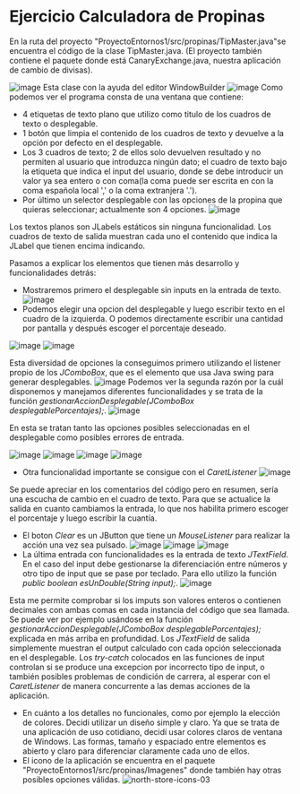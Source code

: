 # Ejercicio Calculadora de Propinas

En la ruta del proyecto "ProyectoEntornos1/src/propinas/TipMaster.java"se encuentra el código de la clase TipMaster.java.
(El proyecto también contiene el paquete donde está CanaryExchange.java, nuestra aplicación de cambio de divisas).

![image](https://github.com/OmarFB-DAM/Entornos2023/assets/153750217/0eeadfe1-061d-492b-bad0-b2a2697874ea)
Esta clase con la ayuda del editor WindowBuilder
![image](https://github.com/OmarFB-DAM/Entornos2023/assets/153750217/12a63cad-c240-49ef-b7d5-3bf987e928ac)
Como podemos ver el programa consta de una ventana que contiene:
 - 4 etiquetas de texto plano que utilizo como titulo de los cuadros de texto o desplegable.
 - 1 botón que limpia el contenido de los cuadros de texto y devuelve a la opción por defecto en el desplegable.
 - Los 3 cuadros de texto; 2 de ellos solo devuelven resultado y no permiten al usuario que introduzca ningún dato;
  el cuadro de texto bajo la etiqueta que indica el input del usuario, donde se debe introducir un valor ya sea entero o
  con coma(la coma puede ser escrita en con la coma española local ',' o la coma extranjera '.').
 - Por último un selector desplegable con las opciones de la propina que quieras seleccionar; actualmente son 4 opciones.
![image](https://github.com/OmarFB-DAM/Entornos2023/assets/153750217/4408cf8a-75fc-4a29-bf42-f0279e21486e)

Los textos planos son JLabels  estáticos sin ninguna funcionalidad.
Los cuadros de texto de salida muestran cada uno el contenido que indica la JLabel que tienen encima indicando.

Pasamos a explicar los elementos que tienen más desarrollo y funcionalidades detrás:
  - Mostraremos primero el desplegable sin inputs en la entrada de texto.
    ![image](https://github.com/OmarFB-DAM/Entornos2023/assets/153750217/c27b2a13-096f-4bb4-8b74-756a8e15e9d7)
  - Podemos elegir una opcion del desplegable y luego escribir texto en el cuadro de la izquierda. O podemos directamente
    escribir una cantidad por pantalla y después escoger el porcentaje deseado.

![image](https://github.com/OmarFB-DAM/Entornos2023/assets/153750217/67c9a404-6a42-4141-8e0c-a3bbdda3e55b)
![image](https://github.com/OmarFB-DAM/Entornos2023/assets/153750217/5b39931b-eabe-48d8-9555-d65a83e7ef54)

Esta diversidad de opciones la conseguimos primero utilizando el listener propio de los *JComboBox*, que es el elemento que usa Java swing para generar desplegables.
   ![image](https://github.com/OmarFB-DAM/Entornos2023/assets/153750217/61f8f86c-405f-4068-a7fd-cee2546a4d4c)
    Podemos ver la segunda razón por la cuál disponemos y manejamos diferentes funcionalidades y se trata de la función *gestionarAccionDesplegable(JComboBox desplegablePorcentajes);*.
![image](https://github.com/OmarFB-DAM/Entornos2023/assets/153750217/57957507-8901-4116-bdc7-e64960e1de33)

En esta se tratan tanto las opciones posibles seleccionadas en el desplegable como posibles errores de entrada.

![image](https://github.com/OmarFB-DAM/Entornos2023/assets/153750217/d8297ab1-cd93-4137-b577-c6c84b447f07) ![image](https://github.com/OmarFB-DAM/Entornos2023/assets/153750217/3ecde67f-8ccf-4a5f-ba59-b82668ab8391)
    ![image](https://github.com/OmarFB-DAM/Entornos2023/assets/153750217/11618140-3e03-4103-bb8f-7ea690ea79ad)
    ![image](https://github.com/OmarFB-DAM/Entornos2023/assets/153750217/94fb766e-2603-4f1b-9271-2bd469090674)
  - Otra funcionalidad importante se consigue con el *CaretListener*
    ![image](https://github.com/OmarFB-DAM/Entornos2023/assets/153750217/2c966d47-ed1e-4e46-890a-2d8a8d2d286f)

Se puede apreciar en los comentarios del código pero en resumen, sería una escucha de cambio en el cuadro de texto.
    Para que se actualice la salida en cuanto cambiamos la entrada, lo que nos habilita primero escoger el porcentaje y luego escribir la cuantía.
  - El boton *Clear* es un JButton que tiene un *MouseListener* para realizar la acción una vez sea pulsado.
     ![image](https://github.com/OmarFB-DAM/Entornos2023/assets/153750217/d1735cd5-4cfb-4cde-9b13-fe81e6c07e7b) ![image](https://github.com/OmarFB-DAM/Entornos2023/assets/153750217/883406d6-5c8c-4847-9886-a0dc4e3fc22b) ![image](https://github.com/OmarFB-DAM/Entornos2023/assets/153750217/6590645d-f88e-49b4-8986-a679877ae673)
  - La última entrada con funcionalidades es la entrada de texto *JTextField*.
      En el caso del input debe gestionarse la diferenciación entre números y otro tipo de input que se pase por teclado. Para ello utilizo la función *public boolean esUnDouble(String input);*.
![image](https://github.com/OmarFB-DAM/Entornos2023/assets/153750217/a1b9f688-8c5f-45ed-a424-89d21546b4ce)

Esta me permite comprobar si los imputs son valores enteros o contienen decimales con ambas comas en cada instancia del código que sea llamada.
      Se puede ver por ejemplo usándose en la función *gestionarAccionDesplegable(JComboBox desplegablePorcentajes);* explicada en más arriba en profundidad.
      Los *JTextField* de salida simplemente muestran el output calculado con cada opción seleccionada en el desplegable.
    Los *try-catch* colocados en las funciones de input controlan si se produce una excepcion por incorrecto tipo de input, o también posibles problemas de condición
    de carrera, al esperar con el *CaretListener* de manera concurrente a las demas acciones de la aplicación.

- En cuánto a los detalles no funcionales, como por ejemplo la elección de colores. Decidi utilizar un diseño simple y claro.
Ya que se trata de una aplicación de uso cotidiano, decidí usar colores claros de ventana de Windows.
Las formas, tamaño y espaciado entre elementos es abierto y claro para diferenciar claramente cada uno de ellos.
- El icono de la aplicación se encuentra en el paquete "ProyectoEntornos1/src/propinas/Imagenes" donde también hay otras posibles opciones válidas.
![north-store-icons-03](https://github.com/OmarFB-DAM/Entornos2023/assets/153750217/39dfcc38-80a2-485a-8221-dfca847a252e)

 

    



 
   
